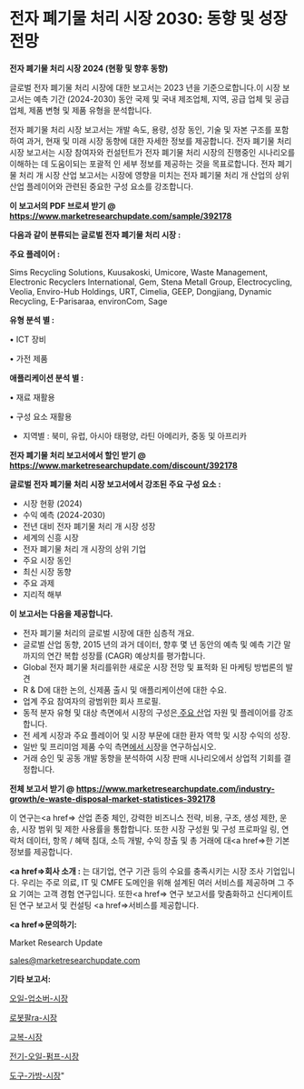 # 전자 폐기물 처리 시장 2030: 동향 및 성장 전망

<strong>전자 폐기물 처리 시장 2024 (현황 및 향후 동향)</strong>

글로벌 전자 폐기물 처리 시장에 대한 보고서는 2023 년을 기준으로합니다.이 시장 보고서는 예측 기간 (2024-2030) 동안 국제 및 국내 제조업체, 지역, 공급 업체 및 공급 업체, 제품 변형 및 제품 유형을 분석합니다.

전자 폐기물 처리 시장 보고서는 개발 속도, 용량, 성장 동인, 기술 및 자본 구조를 포함하여 과거, 현재 및 미래 시장 동향에 대한 자세한 정보를 제공합니다. 전자 폐기물 처리 시장 보고서는 시장 참여자와 컨설턴트가 전자 폐기물 처리 시장의 진행중인 시나리오를 이해하는 데 도움이되는 포괄적 인 세부 정보를 제공하는 것을 목표로합니다. 전자 폐기물 처리 개 시장 산업 보고서는 시장에 영향을 미치는 전자 폐기물 처리 개 산업의 상위 산업 플레이어와 관련된 중요한 구성 요소를 강조합니다.



<strong>이 보고서의 PDF 브로셔 받기 @ <a href=https://www.marketresearchupdate.com/sample/392178>https://www.marketresearchupdate.com/sample/392178</a></strong>



<strong>다음과 같이 분류되는 글로벌 전자 폐기물 처리 시장 :</strong>



<strong>주요 플레이어 :</strong>

Sims Recycling Solutions, Kuusakoski, Umicore, Waste Management, Electronic Recyclers International, Gem, Stena Metall Group, Electrocycling, Veolia, Enviro-Hub Holdings, URT, Cimelia, GEEP, Dongjiang, Dynamic Recycling, E-Parisaraa, environCom, Sage



<strong>유형 분석 별 :</strong>

• ICT 장비

• 가전 ​​제품



<strong>애플리케이션 분석 별 :</strong>

• 재료 재활용

• 구성 요소 재활용

<ul>
  <li>지역별 : 북미, 유럽, 아시아 태평양, 라틴 아메리카, 중동 및 아프리카</li>
</ul>


<strong>전자 폐기물 처리 보고서에서 할인 받기 @ <a href=https://www.marketresearchupdate.com/discount/392178>https://www.marketresearchupdate.com/discount/392178</a></strong>



<strong>글로벌 전자 폐기물 처리 시장 보고서에서 강조된 주요 구성 요소 :</strong>
<ul>
  <li>시장 현황 (2024)</li>
  <li>수익 예측 (2024-2030)</li>
  <li>전년 대비 전자 폐기물 처리 개 시장 성장</li>
  <li>세계의 신흥 시장</li>
  <li>전자 폐기물 처리 개 시장의 상위 기업</li>
  <li>주요 시장 동인</li>
  <li>최신 시장 동향</li>
  <li>주요 과제</li>
  <li>지리적 해부</li>
</ul>


<strong>이 보고서는 다음을 제공합니다.</strong>
<ul>
  <li>전자 폐기물 처리의 글로벌 시장에 대한 심층적 개요.</li>
  <li>글로벌 산업 동향, 2015 년의 과거 데이터, 향후 몇 년 동안의 예측 및 예측 기간 말까지의 연간 복합 성장률 (CAGR) 예상치를 평가합니다.</li>
  <li>Global 전자 폐기물 처리를위한 새로운 시장 전망 및 표적화 된 마케팅 방법론의 발견</li>
  <li>R &amp; D에 대한 논의, 신제품 출시 및 애플리케이션에 대한 수요.</li>
  <li>업계 주요 참여자의 광범위한 회사 프로필.</li>
  <li>동적 분자 유형 및 대상 측면에서 시장의 구성은<a href=> 주요 산</a>업 자원 및 플레이어를 강조합니다.</li>
  <li>전 세계 시장과 주요 플레이어 및 시장 부문에 대한 환자 역학 및 시장 수익의 성장.</li>
  <li>일반 및 프리미엄 제품 수익 측면<a href=>에서 시</a>장을 연구하십시오.</li>
  <li>거래 승인 및 공동 개발 동향을 분석하여 시장 판매 시나리오에서 상업적 기회를 결정합니다.</li>
</ul>



<strong>전체 보고서 받기 @ <a href=https://www.marketresearchupdate.com/industry-growth/e-waste-disposal-market-statistices-392178>https://www.marketresearchupdate.com/industry-growth/e-waste-disposal-market-statistices-392178</a></strong>

이 연구는<a href=> 산업 존중</a> 체인, 강력한 비즈니스 전략, 비용, 구조, 생성 제한, 운송, 시장 범위 및 제한 사용률을 통합합니다. 또한 시장 구성원 및 구성 프로파일 링, 연락처 데이터, 항목 / 혜택 침대, 소득 개발, 수익 창출 및 총 거래에 대<a href=>한 기본 </a>정보를 제공합니다.



<strong><a href=>회사 소</a>개 :</strong>
는 대기업, 연구 기관 등의 수요를 충족시키는 시장 조사 기업입니다. 우리는 주로 의료, IT 및 CMFE 도메인을 위해 설계된 여러 서비스를 제공하며 그 주요 기여는 고객 경험 연구입니다. 또한<a href=> 연구 보</a>고서를 맞춤화하고 신디케이트 된 연구 보고서 및 컨설팅 <a href=>서비스</a>를 제공합니다.



<strong><a href=>문의하기:</a></strong>

Market Research Update

sales@marketresearchupdate.com



<strong>기타 보고서:</strong>

<a href=https://www.linkedin.com/pulse/오일-업소버-시장-규모-및-성장-2023-trend-tracking-tips-360-analysis/>오일-업소버-시장</a>

<a href=https://www.linkedin.com/pulse/로봇팔ra-시장-경쟁-분석-및-성장-잠재력-2029-analytics-avenue-adventures-24-ana-pqlhf/>로봇팔ra-시장</a>

<a href=https://www.linkedin.com/pulse/교복-시장-현재-및-미래-성장-2029-market-matrix-musings-analysis-yjn8f/>교복-시장</a>

<a href=https://www.linkedin.com/pulse/전기-오일-펌프-시장-현재-및-미래-성장-2030-survey-spotlight-pro-24-analysis-qwndf/>전기-오일-펌프-시장</a>

<a href=https://www.linkedin.com/pulse/도구-가방-시장-현재-및-미래-성장-2029-trend-tracking-tips-360-analysis-gbxcf/>도구-가방-시장</a>"
